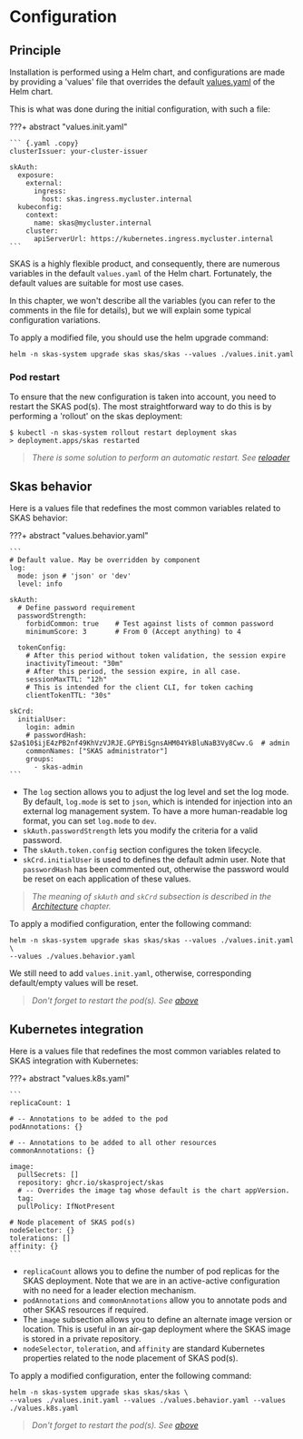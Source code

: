 
# Configuration

## Principle

Installation is performed using a Helm chart, and configurations are made by providing a 'values' file that overrides 
the default [values.yaml](https://github.com/skasproject/skas/blob/main/helm/skas/values.yaml) of the Helm chart. 

This is what was done during the initial configuration, with such a file:

???+ abstract "values.init.yaml"

    ``` {.yaml .copy}
    clusterIssuer: your-cluster-issuer
    
    skAuth:
      exposure:
        external:
          ingress:
            host: skas.ingress.mycluster.internal
      kubeconfig:
        context:
          name: skas@mycluster.internal
        cluster:
          apiServerUrl: https://kubernetes.ingress.mycluster.internal
    ```

SKAS is a highly flexible product, and consequently, there are numerous variables in the default `values.yaml` of the 
Helm chart. Fortunately, the default values are suitable for most use cases.

In this chapter, we won't describe all the variables (you can refer to the comments in the file for details), 
but we will explain some typical configuration variations. 

To apply a modified file, you should use the helm upgrade command:

```{.shell .copy}
helm -n skas-system upgrade skas skas/skas --values ./values.init.yaml
```

### Pod restart

To ensure that the new configuration is taken into account, you need to restart the SKAS pod(s). 
The most straightforward way to do this is by performing a 'rollout' on the skas deployment:

```shell
$ kubectl -n skas-system rollout restart deployment skas
> deployment.apps/skas restarted
```

> _There is some solution to perform an automatic restart. See [reloader](toolsandtricks.md/#reloader)_

## Skas behavior

Here is a values file that redefines the most common variables related to SKAS behavior:

???+ abstract "values.behavior.yaml"

    ```
    # Default value. May be overridden by component
    log: 
      mode: json # 'json' or 'dev'
      level: info
    
    skAuth:
      # Define password requirement
      passwordStrength:
        forbidCommon: true    # Test against lists of common password
        minimumScore: 3       # From 0 (Accept anything) to 4
    
      tokenConfig:
        # After this period without token validation, the session expire
        inactivityTimeout: "30m"
        # After this period, the session expire, in all case.
        sessionMaxTTL: "12h"
        # This is intended for the client CLI, for token caching
        clientTokenTTL: "30s"

    skCrd:
      initialUser:
        login: admin
        # passwordHash: $2a$10$ijE4zPB2nf49KhVzVJRJE.GPYBiSgnsAHM04YkBluNaB3Vy8Cwv.G  # admin
        commonNames: ["SKAS administrator"]
        groups:
          - skas-admin
    ```

- The `log` section allows you to adjust the log level and set the log mode. 
By default, `log.mode` is set to `json`, which is intended for injection into an external log management system. 
To have a more human-readable log format, you can set `log.mode` to `dev`.
- `skAuth.passwordStrength` lets you modify the criteria for a valid password.
- The `skAuth.token.config` section configures the token lifecycle.
- `skCrd.initialUser` is used to defines the default admin user. Note that `passwordHash` has been commented out, 
otherwise the password would be reset on each application of these values.

> _The meaning of `skAuth` and `skCrd` subsection is described in the [Architecture](architecture.md) chapter._

To apply a modified configuration, enter the following command:

```{.shell .copy}
helm -n skas-system upgrade skas skas/skas --values ./values.init.yaml \
--values ./values.behavior.yaml
```

We still need to add `values.init.yaml`, otherwise, corresponding default/empty values will be reset.

> _Don't forget to restart the pod(s). See [above](#pod-restart)_

## Kubernetes integration

Here is a values file that redefines the most common variables related to SKAS integration with Kubernetes:

???+ abstract "values.k8s.yaml"
    
    ```
    replicaCount: 1
    
    # -- Annotations to be added to the pod
    podAnnotations: {}
    
    # -- Annotations to be added to all other resources
    commonAnnotations: {}
    
    image:
      pullSecrets: []
      repository: ghcr.io/skasproject/skas
      # -- Overrides the image tag whose default is the chart appVersion.
      tag:
      pullPolicy: IfNotPresent
    
    # Node placement of SKAS pod(s) 
    nodeSelector: {}
    tolerations: []
    affinity: {}
    ```

- `replicaCount` allows you to define the number of pod replicas for the SKAS deployment.
Note that we are in an active-active configuration with no need for a leader election mechanism.
- `podAnnotations` and `commonAnnotations` allow you to annotate pods and other SKAS resources if required.
- The `image` subsection allows you to define an alternate image version or location. 
This is useful in an air-gap deployment where the SKAS image is stored in a private repository.
- `nodeSelector`, `toleration`, and `affinity` are standard Kubernetes properties related to the node placement of SKAS pod(s).


To apply a modified configuration, enter the following command:

```{.shell .copy}
helm -n skas-system upgrade skas skas/skas \
--values ./values.init.yaml --values ./values.behavior.yaml --values ./values.k8s.yaml
```

> _Don't forget to restart the pod(s). See [above](#pod-restart)_
